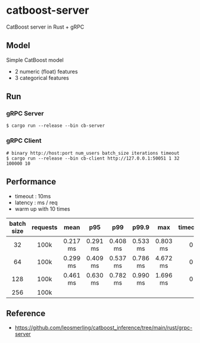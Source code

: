 # catboost-server

CatBoost server in Rust + gRPC

## Model

Simple CatBoost model

* 2 numeric (float) features
* 3 categorical features

## Run

### gRPC Server

```shell
$ cargo run --release --bin cb-server 
```

### gRPC Client

```shell
# binary http://host:port num_users batch_size iterations timeout
$ cargo run --release --bin cb-client http://127.0.0.1:50051 1 32 100000 10
```

## Performance

* timeout : 10ms
* latency : ms / req
* warm up with 10 times

| batch size | requests | mean | p95 | p99 | p99.9 | max | timeouts |
| :---: | :---: | :---: | :---: | :---: | :---: | :---: | :---: |
| 32 | 100k | 0.217 ms | 0.291 ms | 0.408 ms | 0.533 ms | 0.803 ms | 0 |
| 64 | 100k | 0.299 ms | 0.409 ms | 0.537 ms | 0.786 ms | 4.672 ms | 0 |
| 128 | 100k | 0.461 ms | 0.630 ms | 0.782 ms | 0.990 ms | 1.696 ms | 0 |
| 256 | 100k | | | | | | |

## Reference

* https://github.com/leosmerling/catboost_inference/tree/main/rust/grpc-server

